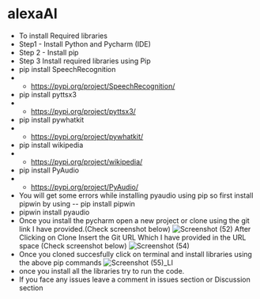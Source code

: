 # alexaAI
- To install Required libraries
- Step1 - Install Python and Pycharm (IDE)
- Step 2 - Install pip
- Step 3 Install required libraries using Pip
- pip install SpeechRecognition 
- - https://pypi.org/project/SpeechRecognition/
- pip install pyttsx3
- - https://pypi.org/project/pyttsx3/
- pip install pywhatkit
- - https://pypi.org/project/pywhatkit/
- pip install wikipedia
- - https://pypi.org/project/wikipedia/
- pip install PyAudio
- - https://pypi.org/project/PyAudio/
- You will get some errors while installing pyaudio using pip so first install pipwin by using -- pip install pipwin
- pipwin install pyaudio
- Once you install the pycharm open a new project or clone using the git link I have provided.(Check screenshot below)
![Screenshot (52)](https://user-images.githubusercontent.com/96878338/151562828-60a912c0-45e0-4e86-b706-c1a174256be1.png)
After Clicking on Clone Insert the Git URL Which I have provided in the URL space (Check screenshot below)
![Screenshot (54)](https://user-images.githubusercontent.com/96878338/151563257-bd787dbe-a824-4caf-9153-8153f131bd28.png)
- Once you cloned succesfully click on terminal and install libraries using the above pip commands
![Screenshot (55)_LI](https://user-images.githubusercontent.com/96878338/151563600-273601fe-361f-4e71-a1ad-490fc068cd51.jpg)
- once you install all the libraries try to run the code.
- If you face any issues leave a comment in issues section or Discussion section
